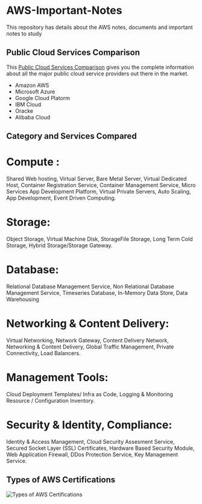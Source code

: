 # AWS-Important-Notes
This repository has details about the AWS notes, documents and important notes to study

## Public Cloud Services Comparison
This [Public Cloud Services Comparison](http://comparecloud.in/) gives you the complete information about all the major public cloud service providers
out there in the market. 
* Amazon AWS
* Microsoft Azure
* Google Cloud Platorm
* IBM Cloud
* Oracke
* Alibaba Cloud

## Category and Services Compared

# Compute : 
Shared Web hosting, Virtual Server, Bare Metal Server, Virtual Dedicated Host, Container Registration Service, Container Management Service, Micro Services App Development Platform, Virtual Private Servers, Auto Scaling, App Development, Event Driven Computing.

# Storage: 
Object Storage, Virtual Machine Disk, StorageFile Storage, Long Term Cold Storage, 	Hybrid Storage/Storage Gateway.

# Database:
Relational Database Management Service, Non Relational Database Management Service, Timeseries Database, In-Memory Data Store, Data Warehousing

# Networking & Content Delivery:
Virtual Networking, Network Gateway, Content Delivery Network, Networking & Content Delivery, Global Traffic Management, Private Connectivity, Load Balancers.

# Management Tools:
Cloud Deployment Templates/ Infra as Code, Logging & Monitoring Resource / Configuration Inventory.

# Security & Identity, Compliance:
Identity & Access Management, Cloud Security Assesment Service, Secured Socket Layer (SSL) Certificates, Hardware Based Security Module, Web Application Firewall, DDos Protection Service, Key Management Service.
  
## Types of AWS Certifications
                            
![Types of AWS Certifications](https://d1jnx9ba8s6j9r.cloudfront.net/blog/wp-content/uploads/2016/09/28-Sep_AWS-Certification-All-you-need-to-know-01.png)
